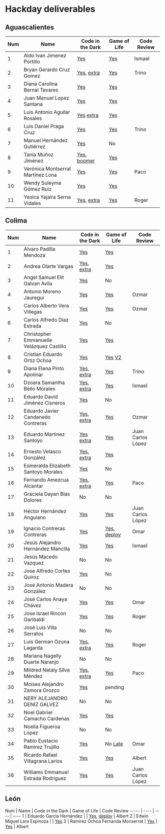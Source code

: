 # Hackday deliverables

## Aguascalientes

Num | Name | Code in the Dark | Game of Life | Code Review
----- | ---- | ---- | ---- | ---- 
1 | Aldo Ivan Jimenez Portillo | [Yes](aguascalientes/AldoIvanJimenezPortillo) | [Yes](aguascalientes/AldoIvanJimenezPortillo) | Ismael
2 | Bryan Gerardo Cruz Gomez | [Yes](aguascalientes/BryanGerardoCruzGomez), [extra](https://github.com/Bryancg95/Code-in-the-dark) | [Yes](aguascalientes/BryanGerardoCruzGomez) | Trino
3 | Diana Carolina Bernal Tavares | [Yes](aguascalientes/DianaCarolinaBernalTavares) | [Yes](aguascalientes/DianaCarolinaBernalTavares)
4 | Juan Manuel Lopez Santana | [Yes](aguascalientes/JuanManuelLopezSantana) | [Yes](aguascalientes/JuanManuelLopezSantana)
5 | Luis Antonio Aguilar Rosales | [Yes](aguascalientes/LuisAntonioAguilarRosales)  [extra](https://github.com/ddxxtony/web-page) | [Yes](https://github.com/ddxxtony/game-of-life) 
6 | Luis Daniel Praga Cruz | [Yes](aguascalientes/LuisDanielPargaCruz) | [Yes](https://github.com/DanielISC/Code-in-the-dark) | Trino
7 | Manuel Hernández Gutiérrez | [Yes](aguascalientes/ManuelHernándezGutiérrez) | No
8 | Tania Muñoz Jiménez | [Yes](aguascalientes/TaniaMuñozJiménez), [boomer](https://github.com/Taniuchis/Boomer) | [Yes](aguascalientes/TaniaMuñozJiménez)
9 | Verónica Montserrat Martínez Lona | [Yes](aguascalientes/VerónicaMontserratMartínezLona) | [Yes](aguascalientes/VerónicaMontserratMartínezLona) | Paco
10 | Wendy Suleyma Gómez Ruiz | [Yes](aguascalientes/WendySuleymaGómezRuiz) | [Yes](aguascalientes/WendySuleymaGómezRuiz)
11 | Yesica Yajaira Serna Vidales | [Yes](aguascalientes/YesicaYajairaSernaVidales), [extra](https://github.com/yesi-aracawa/htest/tree/html)  | [Yes](aguascalientes/YesicaYajairaSernaVidales) | Roger

## Colima

Num | Name | Code in the Dark | Game of Life  | Code Review
----- | ---- | ---- | ---- | ----
1 | Alvaro Padilla Mendoza | [Yes](colima/AlvaroPadillaMendoza) | [Yes](https://github.com/varo-10/lifeGame)
2 | Andrea Olarte Vargas | [Yes](colima/AndreaOlarteVargas), [extra](https://github.com/AndreaOlarte/Front-end-MagmaLabs/) | [Yes](https://github.com/AndreaOlarte/gameOfLife) 
3 | Angel Samuel Elit Galvan Avila | [Yes](colima/AngelSamuelElitGalvanAvila) | No
4 | Antonio Moreno Jauregui | [Yes](colima/AntonioMorenoJauregui) | [Yes](https://bitbucket.org/antonmor/magmahackers/src/master/) | Ozmar
5 | Carlos Alberto Vera Villegas | [Yes](https://github.com/kikiondo/magmalabs) | [Yes](https://github.com/kikiondo/magmalabs) | Ozmar
6 | Carlos Alfredo Diaz Estrada | [Yes](colima/CarlosAlfredoDiazEstrada) | No
7 | Christopher Emmanuelle Velázquez Castillo | [Yes](colima/ChristopherEmmanuelleVelázquezCastillo) | [Yes](https://github.com/Christolml/goProjects/tree/master/src/gamelife)
8 | Cristian Eduardo Ortiz Ochoa | [Yes](colima/CristianEduardoOrtizOchoa) | [Yes](https://github.com/cris9977/MAGMA) [V2](https://github.com/cris9977/MAGMADOS)
9 | Diana Elena Pinto Apolinar | [Yes](colima/DianaElenaPintoApolinar), [extra](https://github.com/apokochito/apokochito-pagemagma) | [Yes](https://github.com/apokochito/apokochito-gameoflife) | Trino
10 | Dzoara Samantha Bello Morales | [Yes](colima/DzoaraSamanthaBelloMorales), [extra](https://github.com/SamBelmor/website-magma-exercise) | [Yes](https://github.com/SamBelmor/GameOfLife) | Ismael
11 | Eduardo David Jiménez Cisneros | [Yes](colima/EduardoDavidJiménezCisneros) | No
12 | Eduardo Javier Candanedo Contreras | [Yes](colima/EduardoJavierCandanedoContreras), [extra](https://github.com/candanedo/magma) | [Yes](https://github.com/candanedo/GOL) | Ozmar
13 | Eduardo Martinez Santoyo | [Yes](colima/EduardoMartinezSantoyo) [extra](https://github.com/edumartinez16/MagmaLabs) | [Yes](https://github.com/edumartinez16/MagmaLabs) | Juan Carlos López
14 | Ernesto Velasco González | [Yes](colima/ErnestoVelascoGonzález), [extra](https://github.com/vegonz/Code-in-the-dark-Magmahackers-2018) | [Yes](https://github.com/vegonz/Game-of-Life-Magmahackers-2018)
15 | Esmeralda Elizabeth Santoyo Morales | [Yes](colima/EsmeraldaElizabethSantoyoMorales) | No
16 | Fernando Amezcua Alcantar | [Yes](colima/FernandoAmezcuaAlcantar), [extra](https://github.com/fernandoamz/magmacopia) |[Yes](https://github.com/fernandoamz/juego-de-la-vida-conway) | Paco
17 | Graciela Dayan Blas Dolores | No | No
18 | Héctor Hernández Anguiano | [Yes](colima/HéctorHernándezAnguiano) | [Yes](https://github.com/Hectorpkmn/Conway-Game-of-Life) | Juan Carlos López
19 | Ignacio Contreras Contreras | [Yes](colima/IgnacioContrerasContreras) | [Yes](https://github.com/IgnacioCon/conways-game-of-life), [deploy](https://ignaciocon.github.io/conways-game-of-life/) | Omar
20 | Jesús Alejandro Hernández Mancilla | [Yes](colima/JesúsAlejandroHernándezMancilla) | [Yes](https://github.com/AlejandroHdzM/game-of-life) | Ismael
21 | Jesús Macedo Vazquez | No | No
22 | Jose Alfredo Cortes Quiroz | [Yes](colima/JoseAlfredoCortesQuiroz) | No
23 | José Antonio Madera González | No | No
24 | José Carlos Anaya Chávez | [Yes](colima/JoséCarlosAnayaChávez) | [Yes](https://github.com/archisss/CONWAY-Game-of-Life-PHP) | Omar
25 | Jose Israel Rincon Garibaldi | [Yes](colima/JoseIsraelRinconGaribaldi) | [Yes](https://github.com/jisrag/juegoDeLaVida) | Roger
26 | José Luis Villa Serratos | No | No
27 | Luis German Ozuna Lagarda | [Yes](colima/LuisGermanOzunaLagarda), [extra](https://github.com/LuisOzParr/MagmaClon) | [Yes](https://github.com/LuisOzParr/TheGameOfLife) | Roger
28 | Mariana Nagelly Duarte Naranjo | No | No
29 | Mildred Nataly Silva Méndez | [Yes](colima/MildredNatalySilvaMéndez), [extra](https://github.com/Mildred14/pagina_Magma) |[Yes](https://github.com/Mildred14/gameOfLife)  | Paco
30 | Moises Alejandro Zamora Orozco | [Yes](colima/MoisesAlejandroZamoraOrozco) | pending
31 | NERY ALEJANDRO DENIZ GALVEZ | No | No
32 | Noel Gabriel Camacho Cardenas | [Yes](colima/NoelGabrielCamachoCardenas) | [Yes](https://github.com/ncamacho0/juegoDeLaVida)
33 | Noelia Figueroa López | No | No
34 | Pablo Eustacio Ramirez Trujillo | [Yes](colima/PabloEustacioRamirezTrujillo) | No [Late](https://github.com/Tachoramirez/GameOfLife) | Omar
35 | Ricardo Rafael Villagrana Larios | [Yes](colima/RicardoRafaelVillagranaLarios) | [Yes](https://github.com/ricvillagrana/game-of-life) | Albert
36 | Williams Emmanuel Estrada Rodriguez | [Yes](colima/WilliamsEmmanuelEstradaRodriguez) |[Yes](https://github.com/WR-96/game-of-life) | Juan Carlos López

## León

Num | Name | Code in the Dark | Game of Life | Code Review
----- | ---- | ---- | ---- 
1 | Eduardo García Hernández | | [Yes](https://github.com/EduardoGHernandez/eduardoghernandez.github.io), [deploy](https://eduardoghernandez.github.io/) | Albert
2 | Edwin Miguel Lara Espinoza | | [Yes](https://github.com/EdwinMLara/game-of-the-life-matlab)
3 | Ramírez Ochoa Fernanda Monserrat | [Yes](https://github.com/FernandaOchoa/HackDay) | [Yes](https://github.com/FernandaOchoa/HackDay) | Albert